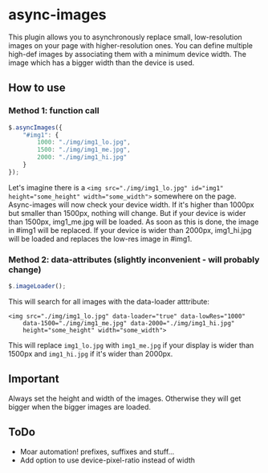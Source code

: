# async-images #

This plugin allows you to asynchronously replace small, low-resolution images on your page with higher-resolution ones.
You can define multiple high-def images by associating them with a minimum device width. The image which has a bigger width than the device is used.

## How to use ##

### Method 1: function call ###

```javascript
$.asyncImages({
	"#img1": {
		1000: "./img/img1_lo.jpg",
		1500: "./img/img1_me.jpg",
		2000: "./img/img1_hi.jpg"
	}
});
```
Let's imagine there is a `<img src="./img/img1_lo.jpg" id="img1" height="some_height" width="some_width">` somewhere on the page.
Async-images will now check your device width. If it's higher than 1000px but smaller than 1500px, nothing will change. But if your device is wider than 1500px, img1_me.jpg will be loaded. As soon as this is done, the image in #img1 will be replaced. If your device is wider than 2000px, img1_hi.jpg will be loaded and replaces the low-res image in #img1.

### Method 2: data-attributes (slightly inconvenient - will probably change) ###

```javascript
$.imageLoader();
```
This will search for all images with the data-loader atttribute:
```
<img src="./img/img1_lo.jpg" data-loader="true" data-lowRes="1000"
	data-1500="./img/img1_me.jpg" data-2000="./img/img1_hi.jpg"
	height="some_height" width="some_width">
```
This will replace `img1_lo.jpg` with `img1_me.jpg` if your display is wider than 1500px and `img1_hi.jpg` if it's wider than 2000px.

## Important ##
Always set the height and width of the images. Otherwise they will get bigger when the bigger images are loaded.

## ToDo ##
- Moar automation! prefixes, suffixes and stuff...
- Add option to use device-pixel-ratio instead of width
